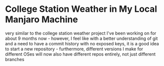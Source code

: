 # College Station Weather in My Local Manjaro Machine

very similar to the college station weather project I've been working on for about 9 months now - however, I feel like with a better understanding of git and a need to have a commit history with no exposed keys, it is a good idea to start a new repository - furthermore, different versions I make for different OSes will now also have different repos entirely, not just different branches


